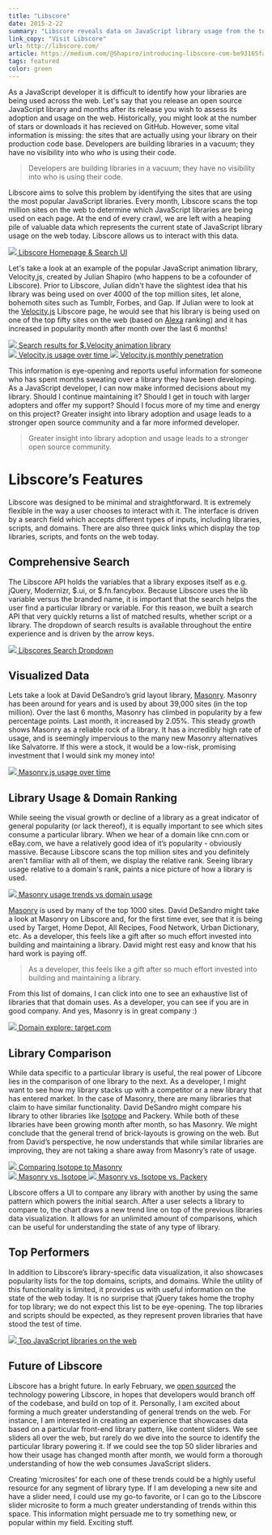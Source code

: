 ```yaml
---
title: "Libscore"
date: 2015-2-22
summary: "Libscore reveals data on JavaScript library usage from the top millions sites."
link_copy: "Visit Libscore"
url: http://libscore.com/
article: https://medium.com/@Shapiro/introducing-libscore-com-be93165fa497
tags: featured
color: green
---
```


As a JavaScript developer it is difficult to identify how your libraries are being used across the web. Let's say that you release an open source JavaScript library and months after its release you wish to assess its adoption and usage on the web. Historically, you might look at the number of stars or downloads it has recieved on GitHub. However, some vital information is missing: the sites that are actually using your library on their production code base. Developers are building libraries in a vacuum; they have no visibility into who <em>who</em> is using their code.

<blockquote>
  Developers are building libraries in a vacuum; they have no visibility into who is using their code. 
</blockquote>

Libscore aims to solve this problem by identifying the sites that are using the most popular JavaScript libraries. Every month, Libscore scans the top million sites on the web to determine which JavaScript libraries are being used on each page. At the end of every crawl, we are left with a heaping pile of valuable data which represents the current state of JavaScript library usage on the web today. Libscore allows us to interact with this data.

<a class="enlarge border" href="/assets/images/projects/libscore/home.jpg">
  <img src="/assets/images/blank.jpg" data-src="/assets/images/projects/libscore/home.jpg">
  Libscore Homepage & Search UI
</a>

Let's take a look at an example of the popular JavaScript animation library, Velocity,js, created by Julian Shapiro (who happens to be a cofounder of Libscore). Prior to Libscore, Julian didn't have the slightest idea that his library was being used on over 4000 of the top million sites, let alone, bohemoth sites such as Tumblr, Forbes, and Gap. If Julian were to look at the [Velocity.js](http://libscore.com/#$.Velocity) Libscore page, he would see that his library is being used on one of the top fifty sites on the web (based on [Alexa](http://www.alexa.com/) ranking) and it has increased in popularity month after month over the last 6 months!

<a class="enlarge border" href="/assets/images/projects/libscore/velocity.jpg">
  <img src="/assets/images/blank.jpg" data-src="/assets/images/projects/libscore/velocity.jpg">
  Search results for $.Velocity animation library
</a>

<div class="halfWrap">
  <a class="enlarge border half" href="/assets/images/projects/libscore/velocity-visual.jpg">
    <img src="/assets/images/blank.jpg" data-src="/assets/images/projects/libscore/velocity-visual.jpg">
    Velocity.js usage over time
  </a><a class="enlarge border half" href="/assets/images/projects/libscore/velocity-tooltip.jpg">
    <img src="/assets/images/blank.jpg" data-src="/assets/images/projects/libscore/velocity-tooltip.jpg">
    Velocity.js monthly penetration
  </a>
</div>

This information is eye-opening and reports useful information for someone who has spent months sweating over a library they have been developing. As a JavaScript developer, I can now make informed decisions about my library. Should I continue maintaining it? Should I get in touch with larger adopters and offer my support? Should I focus more of my time and energy on this project? Greater insight into library adoption and usage leads to a stronger open source community and a far more informed developer.

<blockquote>
  Greater insight into library adoption and usage leads to a stronger open source community.
</blockquote>

<!-- ## Libscore’s UI
Before we dive into Libscore’s features, we must understand how it was built. Libscore is a single-page app, driven by queries to the API and -->

# Libscore’s Features

Libscore was designed to be minimal and straightforward. It is extremely flexible in the way a user chooses to interact with it. The interface is driven by a search field which accepts different types of inputs, including libraries, scripts, and domains. There are also three quick links which display the top libraries, scripts, and fonts on the web today.

## Comprehensive Search
The Libscore API holds the variables that a library exposes itself as e.g. jQuery, Modernizr, $.ui, or $.fn.fancybox. Because Libscore uses the lib variable versus the branded name, it is important that the search helps the user find a particular library or variable. For this reason, we built a search API that very quickly returns a list of matched results, whether script or a library. The dropdown of search results is available throughout the entire experience and is driven by the arrow keys.

<a class="enlarge border" href="/assets/images/projects/libscore/search.jpg">
  <img src="/assets/images/blank.jpg" data-src="/assets/images/projects/libscore/search.jpg">
  Libscores Search Dropdown
</a>

## Visualized Data
Lets take a look at David DeSandro’s grid layout library, [Masonry](http://libscore.com/#Masonry). Masonry has been around for years and is used by about 39,000 sites (in the top million). Over the last 6 months, Masonry has climbed in popularity by a few percentage points. Last month, it increased by 2.05%. This steady growth shows Masonry as a reliable rock of a library. It has a incredibly high rate of usage, and is seemingly impervious to the many new Masonry alternatives like Salvatorre. If this were a stock, it would be a low-risk, promising investment that I would sink my money into!

<a class="enlarge border" href="/assets/images/projects/libscore/masonry-visual.jpg">
  <img src="/assets/images/blank.jpg" data-src="/assets/images/projects/libscore/masonry-visual.jpg">
  Masonry.js usage over time
</a>

## Library Usage & Domain Ranking
While seeing the visual growth or decline of a library as a great indicator of general popularity (or lack thereof), it is equally important to see which sites consume a particular library. When we hear of a domain like cnn.com or eBay.com, we have a relatively good idea of it’s popularity - obviously massive. Because Libscore scans the top million sites and you definitely aren't familiar with all of them, we display the relative rank. Seeing library usage relative to a domain's rank, paints a nice picture of how a library is used.

<a class="enlarge border" href="/assets/images/projects/libscore/masonry.jpg">
  <img src="/assets/images/blank.jpg" data-src="/assets/images/projects/libscore/masonry.jpg">
  Masonry usage trends vs domain usage
</a>

[Masonry](http://libscore.com/#Masonry) is used by many of the top 1000 sites.  David DeSandro might take a look at Masonry on Libscore and, for the first time ever, see that it is being used by Target, Home Depot, All Recipes, Food Network, Urban Dictionary, etc. As a developer, this feels like a gift after so much effort invested into building and maintaining a library. David might rest easy and know that his hard work is paying off.

<blockquote>As a developer, this feels like a gift after so much effort invested into building and maintaining a library.</blockquote>

From this list of domains, I can click into one to see an exhaustive list of libraries that that domain uses. As a developer, you can see if you are in good company. And yes, Masonry is in great company :)

<a class="enlarge border" href="/assets/images/projects/libscore/domain.jpg">
  <img src="/assets/images/blank.jpg" data-src="/assets/images/projects/libscore/domain.jpg">
  Domain explore: target.com
</a>

## Library Comparison
While data specific to a particular library is useful, the real power of Libcore lies in the comparison of one library to the next. As a developer, I might want to see how my library stacks up with a competitor or a new library that has entered market. In the case of Masonry, there are many libraries that claim to have similar functionality. David DeSandro might compare his library to other libraries like [Isotope](http://libscore.com/#Isotope) and Packery. While both of these libraries have been growing month after month, so has Masonry. We might conclude that the general trend of brick-layouts is growing on the web. But from David’s perspective, he now understands that while similar libraries are improving, they are not taking a share away from Masonry’s rate of usage.


<a class="enlarge border" href="/assets/images/projects/libscore/compare.gif">
  <img src="/assets/images/blank.jpg" data-src="/assets/images/projects/libscore/compare.gif">
  Comparing Isotope to Masonry
</a>

<div class="halfWrap">
  <a class="enlarge border half" href="/assets/images/projects/libscore/masonry-compareA.jpg">
    <img src="/assets/images/blank.jpg" data-src="/assets/images/projects/libscore/masonry-compareA.jpg">
    Masonry vs. Isotope
  </a><a class="enlarge border half" href="/assets/images/projects/libscore/masonry-compareB.jpg">
    <img src="/assets/images/blank.jpg" data-src="/assets/images/projects/libscore/masonry-compareB.jpg">
    Masonry vs. Isotope vs. Packery
  </a>
</div>

Libscore offers a UI to compare any library with another by using the same pattern which powers the initial search. After a user selects a library to compare to, the chart draws a new trend line on top of the previous libraries data visualization. It allows for an unlimited amount of comparisons, which can be useful for understanding the state of any type of library.

## Top Performers
In addition to Libscore’s library-specific data visualization, it also showcases popularity lists for the top domains, scripts, and domains. While the utility of this functionality is limited, it provides us with useful information on the state of the web today. It is no surprise that jQuery takes home the trophy for top library; we do not expect this list to be eye-opening. The top libraries and scripts should be expected, as they represent proven libraries that have stood the test of time.

<a class="enlarge border" href="/assets/images/projects/libscore/top-libs.jpg">
  <img src="/assets/images/blank.jpg" data-src="/assets/images/projects/libscore/top-libs.jpg">
  Top JavaScript libraries on the web
</a>

## Future of Libscore
Libscore has a bright future. In early February, we [open sourced](https://medium.com/@jhchen/open-sourcing-libscore-the-javascript-tracker-b41eff3b8e36#.hbezgg58f) the technology powering Libscore, in hopes that developers would branch off of the codebase, and build on top of it. Personally, I am excited about forming a much greater understanding of general trends on the web. For instance, I am interested in creating an experience that showcases data based on a particular front-end library pattern, like content sliders. We see sliders all over the web, but rarely do we dive into the source to identify the particular library powering it. If we could see the top 50 slider libraries and how their usage has changed month after month, we would form a thorough understanding of how the web consumes JavaScript sliders. 

Creating ‘microsites’ for each one of these trends could be a highly useful resource for any segment of library type. If I am developing a new site and have a slider need, I could use my go-to favorite, or I can go to the Libscore slider microsite to form a much greater understanding of trends within this space. This information might persuade me to try something new, or popular within my field. Exciting stuff.
